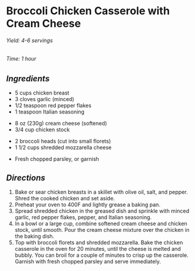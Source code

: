 # Broccoli Chicken Casserole with Cream Cheese

######  Yield: 4-6 servings
######  Time:  1 hour

##  *Ingredients*
- 5 cups chicken breast
- 3 cloves garlic (minced)
- 1/2 teaspoon red pepper flakes
- 1 teaspoon Italian seasoning
<!--  -->
- 8 oz (230g) cream cheese (softened)
- 3/4 cup chicken stock
<!--  -->
- 2 broccoli heads (cut into small florets)
- 1 1/2 cups shredded mozzarella cheese
<!--  -->
- Fresh chopped parsley, or garnish

##  *Directions*
1. Bake or sear chicken breasts in a skillet with olive oil, salt, and pepper. Shred the cooked chicken and set aside.
2. Preheat your oven to 400F and lightly grease a baking pan.
3. Spread shredded chicken in the greased dish and sprinkle with minced garlic, red pepper flakes, pepper, and Italian seasoning.
4. In a bowl or a large cup, combine softened cream cheese and chicken stock, until smooth. Pour the cream cheese mixture over the chicken in the baking dish.
5. Top with broccoli florets and shredded mozzarella. Bake the chicken casserole in the oven for 20 minutes, until the cheese is melted and bubbly. You can broil for a couple of minutes to crisp up the casserole. Garnish with fresh chopped parsley and serve immediately.